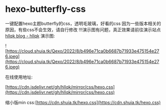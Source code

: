 # hexo-butterfly-css

一键配置hexo主题butterfly的css，透明毛玻璃，好看的css
因为一些版本相关的原因，有些css不会生效，请自行修改
!!!演示图有问题，真正效果请前往演示站点[hllqk blog - hllqk](https://hllqk.netlify.app/)
演示图:

![https://cloud.shuia.tk/Qexo/2022/8/b496e71ca0b6687b71933e475154e276.jpeg](https://cloud.shuia.tk/Qexo/2022/8/b496e71ca0b6687b71933e475154e276.jpeg)

在线使用地址:

[https://cdn.jsdelivr.net/gh/hllqk/mirror/css/hexo.css](https://cdn.jsdelivr.net/gh/hllqk/mirror/css/hexo.css)

缩小版min css:[https://cdn.shuia.tk/hexo.css](https://cdn.shuia.tk/hexo.css)